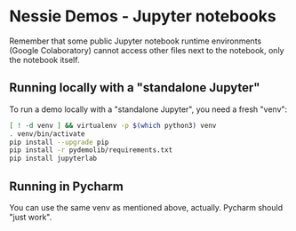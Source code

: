 # Nessie Demos - Jupyter notebooks

Remember that some public Jupyter notebook runtime environments
(Google Colaboratory) cannot access other files next to the notebook, only the
notebook itself.

## Running locally with a "standalone Jupyter"

To run a demo locally with a "standalone Jupyter", you need a fresh "venv":

```bash
[ ! -d venv ] && virtualenv -p $(which python3) venv
. venv/bin/activate
pip install --upgrade pip
pip install -r pydemolib/requirements.txt
pip install jupyterlab
```

## Running in Pycharm

You can use the same venv as mentioned above, actually. Pycharm should "just work".
